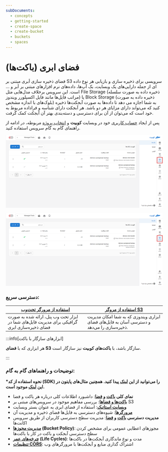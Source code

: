 ```yaml
---
subDocuments:
  - concepts
  - getting-started
  - create-space
  - create-bucket
  - buckets
  - spaces
---
```


# فضای ابری (باکت‌ها)

فضای ذخیره سازی اَبری مبتنی بر S3 سرویسی برای ذخیره سازی و بازیابی هر نوع داده ای از جمله دارایی‌های یک وبسایت، بک آپ‌ها، داده‌های نرم افزار‌های مبتنی بر اَبر و ... است. این سرویس برخلاف مدل‌هایی مثل File Storage (ذخیره داده به صورت سلسله مراتب فایل‌ها مانند فایل اکسپلورر ویندوز) یا Block Storage (ذخیره داده به صورت بلوک‌های با اندازه مشخص) به شما اجازه می دهد تا داده‌ها به صورت آبجکت‌ها ذخیره کنید که می‌تواند دارای مزایای هر دو باشد. هر آبجکت دارای شناسه و فراداده مربوط به خود است که می‌توان از آن برای دسترسی و دسته‌بندی بهتر آن آبجکت کمک گرفت.

پس از ایجاد [حساب کاربری](../account) خود در وبسایت **کوبیت** و [انتخاب پروژه](../organization) مربوطه، در ادامه از راهنمای گام به گام سرویس استفاده کنید.

![Buckets: bucket](img/bucket.png)

![Buckets: bucket](img/bucket.png)

### دسترسی سریع:

| [**استفاده از مرورگر تحت‌وب**](buckets/browser)                                              | [**استفاده از مروگر S3**](buckets/browser#s3_Browser)                                      |
| -------------------------------------------------------------------------------------------- | ------------------------------------------------------------------------------------------ |
| ابزار تحت وب پنل، ارائه شده به صورت گرافیکی برای مدیریت فایل‌های شما در فضای ذخیره‌سازی ابری | ابزاری ویندوزی که به شما امکان مدیریت و دسترسی آسان به فایل‌های فضای ذخیره‌سازی را می‌دهد. |

:::info[ابزارهای سازگار با باکت]

هر ابزاری که با **فضای S3** سازگار باشد، با **باکت‌های کوبیت** نیز سازگار است.

:::

### توضیحات و راهنماهای گام به گام:

**\*نحوه استفاده از کد (SDK) را می‌توانید از این [لینک](https://docs.aws.amazon.com/AmazonS3/latest/API/sdk-general-information-section.html) پیدا کنید. همچنین مثال‌های پایتون در این [لینک](https://boto3.amazonaws.com/v1/documentation/api/latest/guide/s3-examples.html) موجود است.**

- **نمای کلی [باکت](buckets) و [فضا](spaces)**: داشبورد اطلاعات کلی درباره هر باکت و فضا
- **[باکت‌ها و فضا‌ها](concepts)**: بررسی مفاهیم موجود در سرویس‌های مبتنی بر S3
- **[وبسایت استاتیک](buckets/static-website)**: استفاده از فضای ابری به عنوان بستر وبسایت
- **[مرورگر‌ها](buckets/browser)**: شیوه‌های دسترسی به فایل‌ها فضای ذخیره و مدیریت آن
- **مدیریت دسترسی [باکت](buckets/access-settings) و [فضا](spaces/access-settings)**: مدیریت سطح دسترسی کاربران از طریق سرویس اکانت‌ها
- **[مدیریت مجوز‌ها](buckets/policy) (Bucket Policy)**: مجوز‌های اعطایی عمومی برای مشخص کردن سطح دسترسی آبجکت و باکت در کار با باکت‌ها
- **[چرخه‌های عمر](buckets/lifecycle) (Life Cycles)**: مدت و نوع ماندگاری آبجکت‌ها در باکت‌ها
- **[تنظیمات CORS](buckets/cors)**: اشتراک گذاری منابع و آبجکت‌ها با مرورگرهای وب
